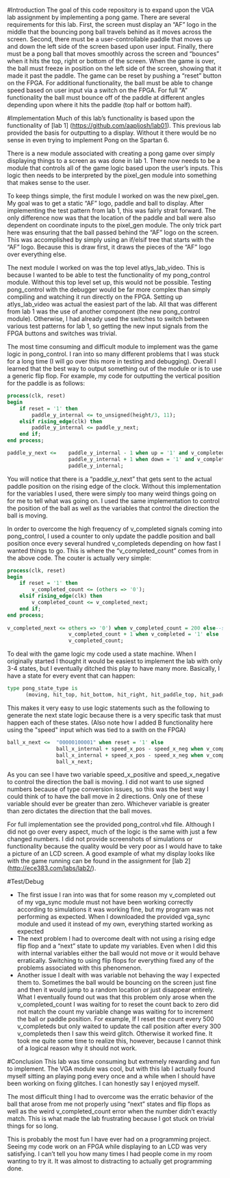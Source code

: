 #Introduction
The goal of this code repository is to expand upon the VGA lab assignment by implementing a pong game. There are several requirements for this lab. First, the screen must display an “AF” logo in the middle that the bouncing pong ball travels behind as it moves across the screen. Second, there must be a user-controllable paddle that moves up and down the left side of the screen based upon user input. Finally, there must be a pong ball that moves smoothly across the screen and “bounces” when it hits the top, right or bottom of the screen. When the game is over, the ball must freeze in position on the left side of the screen, showing that it made it past the paddle. The game can be reset by pushing a “reset” button on the FPGA. For additional functionality, the ball must be able to change speed based on user input via a switch on the FPGA. For full “A” functionality the ball must bounce off of the paddle at different angles depending upon where it hits the paddle (top half or bottom half). 

#Implementation
Much of this lab’s functionality is based upon the functionality of [lab 1] (https://github.com/aapljosh/lab01). This previous lab provided the basis for outputting to a display. Without it there would be no sense in even trying to implement Pong on the Spartan 6.   

There is a new module associated with creating a pong game over simply displaying things to a screen as was done in lab 1. There now needs to be a module that controls all of the game logic based upon the user’s inputs. This logic then needs to be interpreted by the pixel_gen module into something that makes sense to the user. 

To keep things simple, the first module I worked on was the new pixel_gen. My goal was to get a static “AF” logo, paddle and ball to display. After implementing the test pattern from lab 1, this was fairly strait forward. The only difference now was that the location of the paddle and ball were also dependent on coordinate inputs to the pixel_gen module. The only trick part here was ensuring that the ball passed behind the “AF” logo on the screen. This was accomplished by simply using an if/elsif tree that starts with the “AF” logo. Because this is draw first, it draws the pieces of the “AF” logo over everything else. 

The next module I worked on was the top level atlys_lab_video. This is because I wanted to be able to test the functionality of my pong_control module. Without this top level set up, this would not be possible. Testing pong_control with the debugger would be far more complex than simply compiling and watching it run directly on the FPGA. Setting up atlys_lab_video was actual the easiest part of the lab. All that was different from lab 1 was the use of another component (the new pong_control module). Otherwise, I had already used the switches to switch between various test patterns for lab 1, so getting the new input signals from the FPGA buttons and switches was trivial.

The most time consuming and difficult module to implement was the game logic in pong_control. I ran into so many different problems that I was stuck for a long time (I will go over this more in testing and debugging). Overall I learned that the best way to output something out of the module or is to use a generic flip flop. For example, my code for outputting the vertical position for the paddle is as follows:

```vhdl
process(clk, reset)
begin
	if reset = '1' then
		paddle_y_internal <= to_unsigned(height/3, 11);
	elsif rising_edge(clk) then
		paddle_y_internal <= paddle_y_next;
	end if;
end process;

paddle_y_next <= 	paddle_y_internal - 1 when up = '1' and v_completed_count = 200 and paddle_y_internal > to_unsigned(paddle_height/2, 10) else
					paddle_y_internal + 1 when down = '1' and v_completed_count = 200 and paddle_y_internal < height-to_unsigned(paddle_height/2, 10)else
					paddle_y_internal;
```
You will notice that there is a “paddle_y_next” that gets sent to the actual paddle position on the rising edge of the clock. Without this implementation for the variables I used, there were simply too many weird things going on for me to tell what was going on. I used the same implementation to control the position of the ball as well as the variables that control the direction the ball is moving. 

In order to overcome the high frequency of  v_completed signals coming into pong_control, I used a counter to only update the paddle position and ball position once every several hundred v_completeds depending on how fast I wanted things to go. This is where the “v_completed_count” comes from in the above code. The couter is actually very simple: 

```vhdl
process(clk, reset)
begin
	if reset = '1' then
		v_completed_count <= (others => '0');
	elsif rising_edge(clk) then
		v_completed_count <= v_completed_next;
	end if;
end process;
	 
v_completed_next <=	others => '0') when v_completed_count = 200 else--speed
					v_completed_count + 1 when v_completed = '1' else
					v_completed_count;

```

To deal with the game logic my code used a state machine. When I originally started I thought it would be easiest to implement the lab with only 3-4 states, but I eventually ditched this play to have many more. Basically, I have a state for every event that can happen:

```vhdl
type pong_state_type is
      (moving, hit_top, hit_bottom, hit_right, hit_paddle_top, hit_paddle_bottom, game_over);
```
This makes it very easy to use logic statements such as the following to generate the next state logic because there is a very specific task that must happen each of these states. (Also note how I added B functionality here using the "speed" input which was tied to a swith on the FPGA)

```vhdl
ball_x_next <= 	"00000100001" when reset = '1' else
	            ball_x_internal + speed_x_pos - speed_x_neg when v_completed_count_ball = 400 and speed = '0' and ball_next = moving else
                ball_x_internal + speed_x_pos - speed_x_neg when v_completed_count_ball = 600 and speed = '1' and ball_next = moving else							
				ball_x_next;
```

As you can see I have two variable speed_x_positive and speed_x_negative to control the direction the ball is moving. I did not want to use signed numbers because of type conversion issues, so this was the best way I could think of to have the ball move in 2 directions. Only one of these variable should ever be greater than zero. Whichever variable is greater than zero dictates the direction that the ball moves.  

For full implementation see the provided pong_control.vhd file. Although I did not go over every aspect, much of the logic is the same with just a few changed numbers. I did not provide screenshots of simulations or functionality because the quality would be very poor as I would have to take a picture of an LCD screen. A good example of what my display looks like with the game running can be found in the assignment for [lab 2] (http://ece383.com/labs/lab2/).

#Test/Debug
- The first issue I ran into was that for some reason my v_completed out of my vga_sync module must not have been working correctly according to simulations it was working fine, but my program was not performing as expected. When I downloaded the provided vga_sync module and used it instead of my own, everything started working as expected
- The next problem I had to overcome dealt with not using a rising edge flip flop and a “next” state to update my variables. Even when I did this with internal variables either the ball would not move or it would behave erratically. Switching to using flip flops for everything fixed any of the problems associated with this phenomenon.
- Another issue I dealt with was variable not behaving the way I expected them to. Sometimes the ball would be bouncing on the screen just fine and then it would jump to a random location or just disappear entirely. What I eventually found out was that this problem only arose when the v_completed_count I was waiting for to reset the count back to zero did not match the count my variable change was waiting for to increment the ball or paddle position. For example, If I reset the count every 500 v_completeds but only waited to update the call position after every 300 v_completeds then I saw this weird glitch. Otherwise it worked fine. It took me quite some time to realize this, however, because I cannot think of a logical reason why it should not work.

#Conclusion
This lab was time consuming but extremely rewarding and fun to implement. The VGA module was cool, but with this lab I actually found myself sitting an playing pong every once and a while when I should have been working on fixing glitches. I can honestly say I enjoyed myself.

The most difficult thing I had to overcome was the erratic behavior of the ball that arose from me not properly using “next” states and flip flops as well as the weird v_completed_count error when the number didn’t exactly match. This is what made the lab frustrating because I got stuck on trivial things for so long.

This is probably the most fun I have ever had on a programming project. Seeing my code work on an FPGA while displaying to an LCD was very satisfying. I can’t tell you how many times I had people come in my room wanting to try it. It was almost to distracting to actually get programming done.
 

